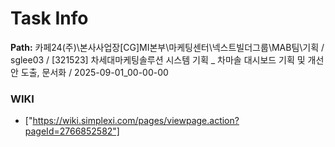 # Task Info

**Path:** 카페24(주)\본사사업장\[CG]MI본부\마케팅센터\넥스트빌더그룹\MAB팀\기획 / sglee03 / [321523] 차세대마케팅솔루션 시스템 기획 _ 차마솔 대시보드 기획 및 개선안 도출, 문서화 / 2025-09-01_00-00-00

### WIKI
- ["https://wiki.simplexi.com/pages/viewpage.action?pageId=2766852582"]


